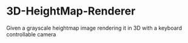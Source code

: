 # 3D-HeightMap-Renderer
Given a grayscale heightmap image rendering it in 3D with a keyboard controllable camera
